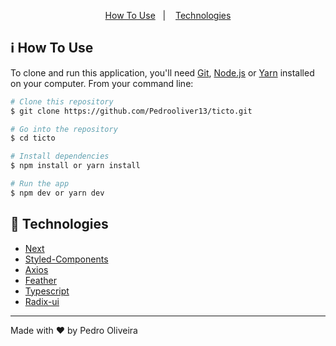 <p align="center">
  <a href="#information_source-how-to-use">How To Use</a>&nbsp;&nbsp;&nbsp;|&nbsp;&nbsp;&nbsp;
  <a href="#rocket-technologies">Technologies</a>
</p>

## :information_source: How To Use

To clone and run this application, you'll need [Git](https://git-scm.com), [Node.js](https://nodejs.org/en/) or [Yarn](https://yarnpkg.com/getting-started) installed on your computer. From your command line:

```bash
# Clone this repository
$ git clone https://github.com/Pedrooliver13/ticto.git

# Go into the repository
$ cd ticto

# Install dependencies
$ npm install or yarn install

# Run the app
$ npm dev or yarn dev
```

## :rocket: Technologies

- [Next](https://nextjs.org/)
- [Styled-Components](https://styled-components.com/)
- [Axios](https://axios-http.com/ptbr/docs/intro)
- [Feather](https://feathericons.com/)
- [Typescript](https://www.typescriptlang.org/pt/docs/)
- [Radix-ui](https://www.radix-ui.com/)

---

Made with ♥ by Pedro Oliveira
